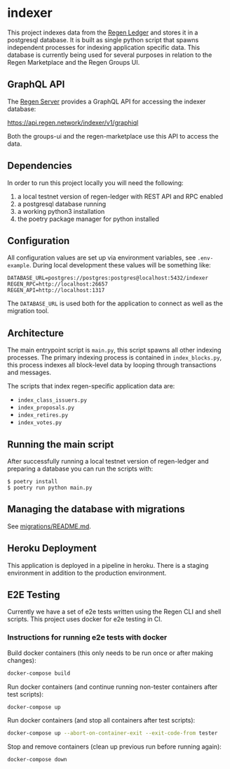 # indexer

This project indexes data from the [Regen Ledger](https://github.com/regen-network/regen-ledger/) and stores it in a postgresql database.
It is built as single python script that spawns independent processes for indexing application specific data.
This database is currently being used for several purposes in relation to the Regen Marketplace and the Regen Groups UI.

## GraphQL API

The [Regen Server](https://github.com/regen-network/regen-server/) provides a GraphQL API for accessing the indexer database:

https://api.regen.network/indexer/v1/graphiql

Both the groups-ui and the regen-marketplace use this API to access the data.

## Dependencies

In order to run this project locally you will need the following:

1. a local testnet version of regen-ledger with REST API and RPC enabled
2. a postgresql database running
3. a working python3 installation
4. the poetry package manager for python installed

## Configuration

All configuration values are set up via environment variables, see `.env-example`.
During local development these values will be something like:

```
DATABASE_URL=postgres://postgres:postgres@localhost:5432/indexer
REGEN_RPC=http://localhost:26657
REGEN_API=http://localhost:1317
```

The `DATABASE_URL` is used both for the application to connect as well as the migration tool.

## Architecture

The main entrypoint script is `main.py`, this script spawns all other indexing processes.
The primary indexing process is contained in `index_blocks.py`, this process indexes all block-level data by looping through transactions and messages.

The scripts that index regen-specific application data are:

- `index_class_issuers.py`
- `index_proposals.py`
- `index_retires.py`
- `index_votes.py`

## Running the main script

After successfully running a local testnet version of regen-ledger and preparing a database you can run the scripts with:

```
$ poetry install
$ poetry run python main.py
```

## Managing the database with migrations

See [migrations/README.md](migrations/README.md).

## Heroku Deployment

This application is deployed in a pipeline in heroku.
There is a staging environment in addition to the production environment.

## E2E Testing

Currently we have a set of e2e tests written using the Regen CLI and shell scripts.
This project uses docker for e2e testing in CI.

### Instructions for running e2e tests with docker

Build docker containers (this only needs to be run once or after making changes):

```sh
docker-compose build
```

Run docker containers (and continue running non-tester containers after test scripts):

```sh
docker-compose up
```

Run docker containers (and stop all containers after test scripts):

```sh
docker-compose up --abort-on-container-exit --exit-code-from tester
```

Stop and remove containers (clean up previous run before running again):

```sh
docker-compose down
```
